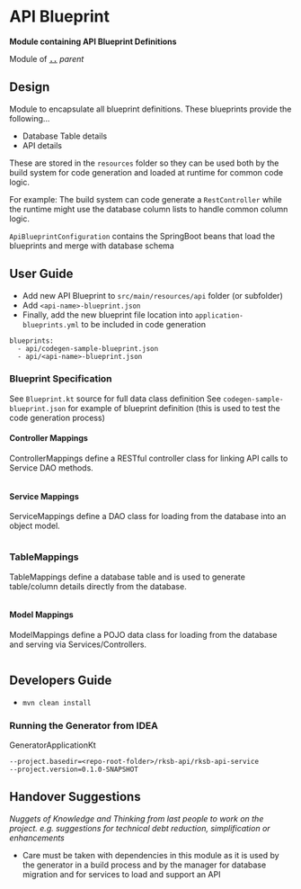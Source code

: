 # API Blueprint

**Module containing API Blueprint Definitions**

Module of [**`..`**](../README.md) *parent*


## Design

Module to encapsulate all blueprint definitions.
These blueprints provide the following...

* Database Table details
* API details

These are stored in the `resources` folder so they can be used both by the build system
for code generation and loaded at runtime for common code logic.

For example:  The build system can code generate a `RestController` while the runtime
might use the database column lists to handle common column logic.

`ApiBlueprintConfiguration` contains the SpringBoot beans that load the blueprints and merge with database schema


## User Guide

* Add new API Blueprint to `src/main/resources/api` folder (or subfolder)
* Add `<api-name>-blueprint.json`
* Finally, add the new blueprint file location into `application-blueprints.yml` to be included in code generation

```
blueprints:
  - api/codegen-sample-blueprint.json
  - api/<api-name>-blueprint.json
```

### Blueprint Specification

See `Blueprint.kt` source for full data class definition
See `codegen-sample-blueprint.json` for example of blueprint definition (this is used to test the code generation process)

#### Controller Mappings

ControllerMappings define a RESTful controller class for linking API calls to Service DAO methods.

```
```

#### Service Mappings

ServiceMappings define a DAO class for loading from the database into an object model.

```
```

### TableMappings

TableMappings define a database table and is used to generate table/column details directly from the database.

```
```

#### Model Mappings

ModelMappings define a POJO data class for loading from the database and serving via Services/Controllers.

```
```


## Developers Guide

* `mvn clean install` 

### Running the Generator from IDEA

GeneratorApplicationKt

```
--project.basedir=<repo-root-folder>/rksb-api/rksb-api-service
--project.version=0.1.0-SNAPSHOT
```

## Handover Suggestions

_Nuggets of Knowledge and Thinking from last people to work on the project._
_e.g. suggestions for technical debt reduction, simplification or enhancements_

* Care must be taken with dependencies in this module as it is used by the generator in a build process
  and by the manager for database migration and for services to load and support an API

